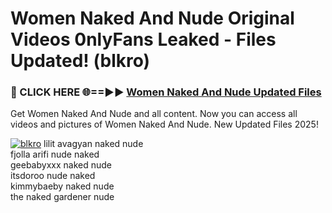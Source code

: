 # Women Naked And Nude Original Videos 0nlyFans Leaked - Files Updated! (blkro)

<h3>🔴 CLICK HERE 🌐==►► <a href="https://tinyurl.com/yckcrads" rel="nofollow">Women Naked And Nude Updated Files</a></h3>

Get Women Naked And Nude and all content. Now you can access all videos and pictures of Women Naked And Nude. New Updated Files 2025!

[![blkro](https://i.imgur.com/hpKpOFt.gif)](https://tinyurl.com/yckcrads)
lilit avagyan naked nude<br>
fjolla arifi nude naked<br>
geebabyxxx naked nude<br>
itsdoroo nude naked<br>
kimmybaeby naked nude<br>
the naked gardener nude
